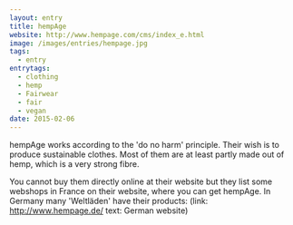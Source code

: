 ```yaml
---
layout: entry
title: hempAge
website: http://www.hempage.com/cms/index_e.html
image: /images/entries/hempage.jpg
tags:
  - entry
entrytags:
  - clothing
  - hemp
  - Fairwear
  - fair
  - vegan
date: 2015-02-06
---
```


hempAge works according to the 'do no harm' principle. Their wish is to produce sustainable clothes. Most of them are at least partly made out of hemp, which is a very strong fibre. 

You cannot buy them directly online at their website but they list some webshops in France on their website, where you can get hempAge. In Germany many 'Weltläden' have their products: (link: http://www.hempage.de/ text: German website)